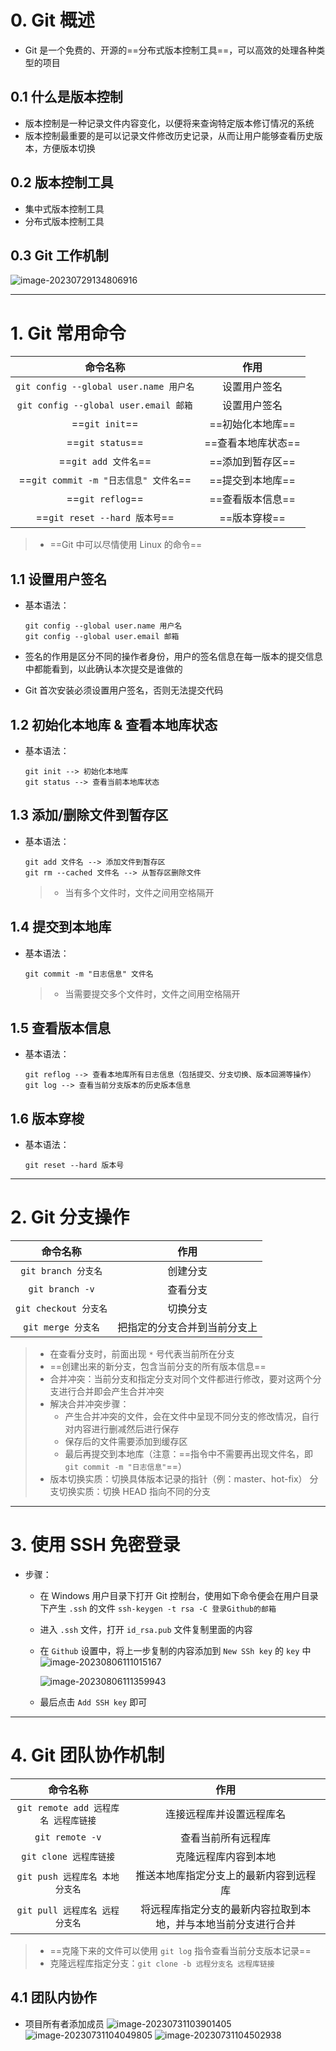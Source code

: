 # 0. Git 概述

* Git 是一个免费的、开源的==分布式版本控制工具==，可以高效的处理各种类型的项目

## 0.1 什么是版本控制

* 版本控制是一种记录文件内容变化，以便将来查询特定版本修订情况的系统
* 版本控制最重要的是可以记录文件修改历史记录，从而让用户能够查看历史版本，方便版本切换

## 0.2 版本控制工具

* 集中式版本控制工具
* 分布式版本控制工具

## 0.3 Git 工作机制

![image-20230729134806916](../Markdown_Pics/Git%20%E5%B7%A5%E5%85%B7%E7%9A%84%E4%BD%BF%E7%94%A8/image-20230729134806916.png)



******



# 1. Git 常用命令

|                命令名称                |        作用        |
| :------------------------------------: | :----------------: |
| `git config --global user.name 用户名` |    设置用户签名    |
| `git config --global user.email 邮箱`  |    设置用户签名    |
|             ==`git init`==             |  ==初始化本地库==  |
|            ==`git status`==            | ==查看本地库状态== |
|          ==`git add 文件名`==          |  ==添加到暂存区==  |
| ==`git commit -m "日志信息" 文件名`==  |  ==提交到本地库==  |
|            ==`git reflog`==            |  ==查看版本信息==  |
|     ==`git reset --hard 版本号`==      |    ==版本穿梭==    |

> * ==Git 中可以尽情使用 Linux 的命令==

## 1.1 设置用户签名

* 基本语法：
    ```
    git config --global user.name 用户名
    git config --global user.email 邮箱
    ```

* 签名的作用是区分不同的操作者身份，用户的签名信息在每一版本的提交信息中都能看到，以此确认本次提交是谁做的

* Git 首次安装必须设置用户签名，否则无法提交代码

## 1.2 初始化本地库 & 查看本地库状态

* 基本语法：
    ```
    git init --> 初始化本地库
    git status --> 查看当前本地库状态
    ```

## 1.3 添加/删除文件到暂存区

* 基本语法：
    ```
    git add 文件名 --> 添加文件到暂存区
    git rm --cached 文件名 --> 从暂存区删除文件
    ```

    > * 当有多个文件时，文件之间用空格隔开

## 1.4 提交到本地库

* 基本语法：
    ```
    git commit -m "日志信息" 文件名
    ```

    > * 当需要提交多个文件时，文件之间用空格隔开

## 1.5 查看版本信息

* 基本语法：
    ```
    git reflog --> 查看本地库所有日志信息（包括提交、分支切换、版本回溯等操作）
    git log --> 查看当前分支版本的历史版本信息
    ```

## 1.6 版本穿梭

* 基本语法：
    ```
    git reset --hard 版本号
    ```



******



# 2. Git 分支操作

|       命令名称        |             作用             |
| :-------------------: | :--------------------------: |
|  `git branch 分支名`  |           创建分支           |
|    `git branch -v`    |           查看分支           |
| `git checkout 分支名` |           切换分支           |
|  `git merge 分支名`   | 把指定的分支合并到当前分支上 |

> * 在查看分支时，前面出现 `*` 号代表当前所在分支
> * ==创建出来的新分支，包含当前分支的所有版本信息==
> * 合并冲突：当前分支和指定分支对同个文件都进行修改，要对这两个分支进行合并即会产生合并冲突
> * 解决合并冲突步骤：
>     * 产生合并冲突的文件，会在文件中呈现不同分支的修改情况，自行对内容进行删减然后进行保存
>     * 保存后的文件需要添加到缓存区
>     * 最后再提交到本地库（注意：==指令中不需要再出现文件名，即 `git commit -m "日志信息"`==）
> * 版本切换实质：切换具体版本记录的指针（例：master、hot-fix）
>     分支切换实质：切换 HEAD 指向不同的分支



******



# 3. 使用 SSH 免密登录

* 步骤：

    * 在 Windows 用户目录下打开 Git 控制台，使用如下命令便会在用户目录下产生 `.ssh` 的文件
        `ssh-keygen -t rsa -C 登录Github的邮箱`

    * 进入 `.ssh` 文件，打开 `id_rsa.pub` 文件复制里面的内容

    * 在 `Github` 设置中，将上一步复制的内容添加到 `New SSh key` 的 `key` 中
        ![image-20230806111015167](../Markdown_Pics/Git%20%E5%B7%A5%E5%85%B7%E7%9A%84%E4%BD%BF%E7%94%A8/image-20230806111015167.png)

        ![image-20230806111359943](../Markdown_Pics/Git%20%E5%B7%A5%E5%85%B7%E7%9A%84%E4%BD%BF%E7%94%A8/image-20230806111359943.png)

    * 最后点击 `Add SSH key` 即可



******



# 4. Git 团队协作机制

|               命令名称               |                             作用                             |
| :----------------------------------: | :----------------------------------------------------------: |
| `git remote add 远程库名 远程库链接` |                   连接远程库并设置远程库名                   |
|           `git remote -v`            |                      查看当前所有远程库                      |
|        `git clone 远程库链接`        |                     克隆远程库内容到本地                     |
|    `git push 远程库名 本地分支名`    |            推送本地库指定分支上的最新内容到远程库            |
|    `git pull 远程库名 远程分支名`    | 将远程库指定分支的最新内容拉取到本地，并与本地当前分支进行合并 |

> * ==克隆下来的文件可以使用 `git log` 指令查看当前分支版本记录==
> * 克隆远程库指定分支：`git clone -b 远程分支名 远程库链接`

## 4.1 团队内协作

* 项目所有者添加成员
    ![image-20230731103901405](../Markdown_Pics/Git%20%E5%B7%A5%E5%85%B7%E7%9A%84%E4%BD%BF%E7%94%A8/image-20230731103901405.png)
    ![image-20230731104049805](../Markdown_Pics/Git%20%E5%B7%A5%E5%85%B7%E7%9A%84%E4%BD%BF%E7%94%A8/image-20230731104049805.png)
    ![image-20230731104502938](../Markdown_Pics/Git%20%E5%B7%A5%E5%85%B7%E7%9A%84%E4%BD%BF%E7%94%A8/image-20230731104502938.png)
